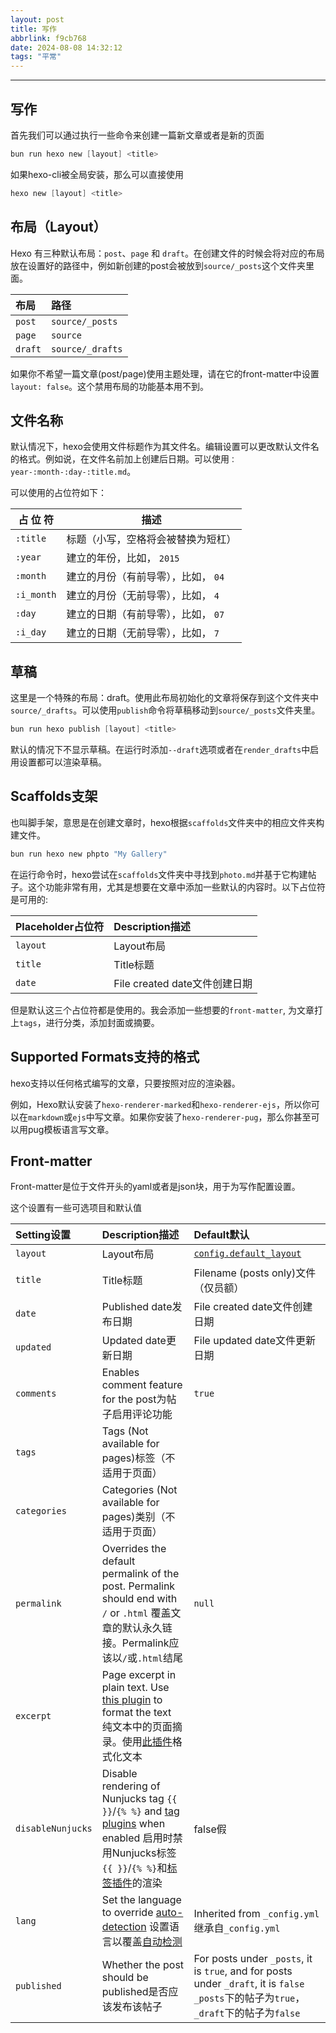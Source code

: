 ```yaml
---
layout: post
title: 写作
abbrlink: f9cb768
date: 2024-08-08 14:32:12
tags: "平常"
---
```


---

## 写作

首先我们可以通过执行一些命令来创建一篇新文章或者是新的页面

```powershell
bun run hexo new [layout] <title>
```

如果hexo-cli被全局安装，那么可以直接使用

```powershell
hexo new [layout] <title>
```

## 布局（Layout）

Hexo 有三种默认布局：`post`、`page` 和 `draft`。在创建文件的时候会将对应的布局放在设置好的路径中，例如新创建的post会被放到`source/_posts`这个文件夹里面。

| 布局    | 路径             |
| :------ | :--------------- |
| `post`  | `source/_posts`  |
| `page`  | `source`         |
| `draft` | `source/_drafts` |

如果你不希望一篇文章(post/page)使用主题处理，请在它的front-matter中设置`layout: false`。这个禁用布局的功能基本用不到。

## 文件名称

默认情况下，hexo会使用文件标题作为其文件名。编辑设置可以更改默认文件名的格式。例如说，在文件名前加上创建后日期。可以使用`：year-:month-:day-:title.md`。

可以使用的占位符如下：

| 占 位 符   | 描述                                |
| ---------- | ----------------------------------- |
| `:title`   | 标题（小写，空格将会被替换为短杠）  |
| `:year`    | 建立的年份，比如， `2015`           |
| `:month`   | 建立的月份（有前导零），比如， `04` |
| `:i_month` | 建立的月份（无前导零），比如， `4`  |
| `:day`     | 建立的日期（有前导零），比如， `07` |
| `:i_day`   | 建立的日期（无前导零），比如， `7`  |

## 草稿

这里是一个特殊的布局：draft。使用此布局初始化的文章将保存到这个文件夹中`source/_drafts`。可以使用`publish`命令将草稿移动到`source/_posts`文件夹里。

```powershell
bun run hexo publish [layout] <title>
```

默认的情况下不显示草稿。在运行时添加`--draft`选项或者在`render_drafts`中启用设置都可以渲染草稿。

## Scaffolds支架

也叫脚手架，意思是在创建文章时，hexo根据`scaffolds`文件夹中的相应文件夹构建文件。

```powershell
bun run hexo new phpto "My Gallery"
```

在运行命令时，hexo尝试在`scaffolds`文件夹中寻找到`photo.md`并基于它构建帖子。这个功能非常有用，尤其是想要在文章中添加一些默认的内容时。以下占位符是可用的:

| Placeholder占位符 | Description描述               |
| :---------------- | :---------------------------- |
| `layout`          | Layout布局                    |
| `title`           | Title标题                     |
| `date`            | File created date文件创建日期 |

但是默认这三个占位符都是使用的。我会添加一些想要的`front-matter`, 为文章打上`tags`，进行分类，添加封面或摘要。

## Supported Formats支持的格式

hexo支持以任何格式编写的文章，只要按照对应的渲染器。

例如，Hexo默认安装了`hexo-renderer-marked`和`hexo-renderer-ejs`，所以你可以在`markdown`或`ejs`中写文章。如果你安装了`hexo-renderer-pug`，那么你甚至可以用pug模板语言写文章。

## Front-matter

Front-matter是位于文件开头的yaml或者是json块，用于为写作配置设置。

这个设置有一些可选项目和默认值

| Setting设置       | Description描述                                              | Default默认                                                  |
| :---------------- | :----------------------------------------------------------- | :----------------------------------------------------------- |
| `layout`          | Layout布局                                                   | [`config.default_layout`](https://hexo.io/docs/configuration#Writing) |
| `title`           | Title标题                                                    | Filename (posts only)文件（仅员额）                          |
| `date`            | Published date发布日期                                       | File created date文件创建日期                                |
| `updated`         | Updated date更新日期                                         | File updated date文件更新日期                                |
| `comments`        | Enables comment feature for the post为帖子启用评论功能       | `true`                                                       |
| `tags`            | Tags (Not available for pages)标签（不适用于页面）           |                                                              |
| `categories`      | Categories (Not available for pages)类别（不适用于页面）     |                                                              |
| `permalink`       | Overrides the default permalink of the post. Permalink should end with `/` or `.html` 覆盖文章的默认永久链接。Permalink应该以`/`或`.html`结尾 | `null`                                                       |
| `excerpt`         | Page excerpt in plain text. Use [this plugin](https://hexo.io/docs/tag-plugins#Post-Excerpt) to format the text 纯文本中的页面摘录。使用[此插件](https://hexo.io/docs/tag-plugins#Post-Excerpt)格式化文本 |                                                              |
| `disableNunjucks` | Disable rendering of Nunjucks tag `{{ }}`/`{% %}` and [tag plugins](https://hexo.io/docs/tag-plugins) when enabled 启用时禁用Nunjucks标签`{{ }}`/`{% %}`和[标签插件](https://hexo.io/docs/tag-plugins)的渲染 | false假                                                      |
| `lang`            | Set the language to override [auto-detection](https://hexo.io/docs/internationalization#Path) 设置语言以覆盖[自动检测](https://hexo.io/docs/internationalization#Path) | Inherited from `_config.yml` 继承自`_config.yml`             |
| `published`       | Whether the post should be published是否应该发布该帖子       | For posts under `_posts`, it is `true`, and for posts under `_draft`, it is `false` `_posts`下的帖子为`true`，`_draft`下的帖子为`false` |
